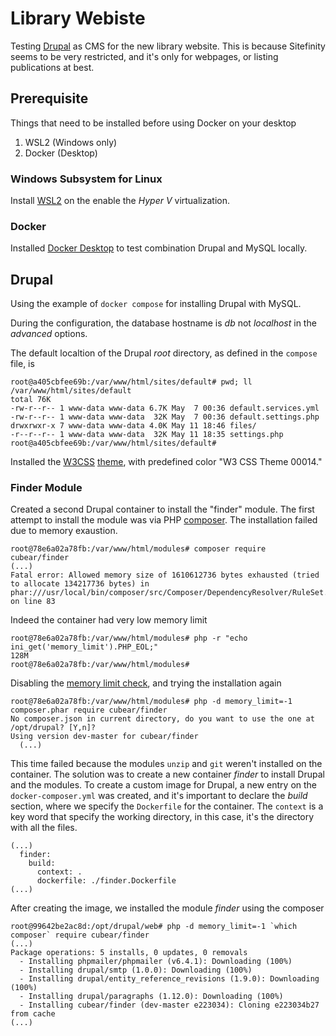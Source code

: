 # Library Webiste

Testing [Drupal](https://www.drupal.org/home) as CMS for the new library website. This is because Sitefinity seems to be very restricted, and it's only for webpages, or listing publications at best.

## Prerequisite

Things that need to be installed before using Docker on your desktop

1. WSL2 (Windows only)
2. Docker (Desktop)

### Windows Subsystem for Linux

Install [WSL2][wsl_install] on the enable the _Hyper V_ virtualization.

### Docker 

Installed [Docker Desktop][desktop] to test combination Drupal and MySQL locally.

## Drupal

Using the example of `docker compose` for installing Drupal with MySQL.

During the configuration, the database hostname is _db_ not _localhost_ in the _advanced_ options.

The default localtion of the Drupal _root_ directory, as defined in the `compose` file, is 

```
root@a405cbfee69b:/var/www/html/sites/default# pwd; ll
/var/www/html/sites/default
total 76K
-rw-r--r-- 1 www-data www-data 6.7K May  7 00:36 default.services.yml
-rw-r--r-- 1 www-data www-data  32K May  7 00:36 default.settings.php
drwxrwxr-x 7 www-data www-data 4.0K May 11 18:46 files/
-r--r--r-- 1 www-data www-data  32K May 11 18:35 settings.php
root@a405cbfee69b:/var/www/html/sites/default#
```

Installed the [W3CSS][w3csspage] [theme][w3theme], with predefined color "W3 CSS Theme 00014."

### Finder Module

Created a second Drupal container to install the "finder" module. The first attempt to install the module was via PHP [composer][php_composer]. The installation failed due to memory exaustion.

```
root@78e6a02a78fb:/var/www/html/modules# composer require cubear/finder
(...)
Fatal error: Allowed memory size of 1610612736 bytes exhausted (tried to allocate 134217736 bytes) in phar:///usr/local/bin/composer/src/Composer/DependencyResolver/RuleSet.php on line 83
```

Indeed the container had very low memory limit

```
root@78e6a02a78fb:/var/www/html/modules# php -r "echo ini_get('memory_limit').PHP_EOL;"
128M
root@78e6a02a78fb:/var/www/html/modules#
```

Disabling the [memory limit check][composer_memory], and trying the installation again

```
root@78e6a02a78fb:/var/www/html/modules# php -d memory_limit=-1 composer.phar require cubear/finder
No composer.json in current directory, do you want to use the one at /opt/drupal? [Y,n]?
Using version dev-master for cubear/finder
  (...)
```

This time failed because the modules `unzip` and `git` weren't installed on the container. The solution was to create a new container _finder_ to install Drupal and the modules. To create a custom image for Drupal, a new entry on the `docker-composer.yml` was created, and it's important to declare the _build_ section, where we specify the `Dockerfile` for the container. The `context` is a key word that specify the working directory, in this case, it's the directory with all the files.

```
(...)
  finder:
    build:
      context: .
      dockerfile: ./finder.Dockerfile
(...)
```

After creating the image, we installed the module _finder_ using the composer

```
root@99642be2ac8d:/opt/drupal/web# php -d memory_limit=-1 `which composer` require cubear/finder
(...)
Package operations: 5 installs, 0 updates, 0 removals
  - Installing phpmailer/phpmailer (v6.4.1): Downloading (100%)
  - Installing drupal/smtp (1.0.0): Downloading (100%)
  - Installing drupal/entity_reference_revisions (1.9.0): Downloading (100%)
  - Installing drupal/paragraphs (1.12.0): Downloading (100%)
  - Installing cubear/finder (dev-master e223034): Cloning e223034b27 from cache
(...)  
```


[wsl_install]: https://docs.microsoft.com/en-us/windows/wsl/install-win10 "WSL2 Install"
[desktop]: https://www.docker.com/products/docker-desktop "Docker Desktop page"
[w3csspage]: https://drupal8-w3css-theme.flashwebcenter.com/ "W3CSS theme for Drupal 8 and 9"
[w3theme]: https://www.drupal.org/project/d8w3css "Drupal W3CSS theme page"
[php_composer]: https://getcomposer.org/ "PHP composer"
[composer_memory]: https://getcomposer.org/doc/articles/troubleshooting.md#memory-limit-errors "Composer memory limit error"
